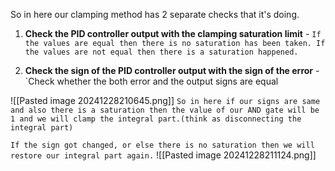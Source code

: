 So in here our clamping method has 2 separate checks that it's doing.

1. **Check the PID controller output with the clamping saturation limit** - `If the values are equal then there is no saturation has been taken. If the values are not equal then there is a saturation happened.`

2.  **Check the sign of the PID controller output with the sign of the error** - `Check whether the both error and the output signs are equal

![[Pasted image 20241228210645.png]]
`So in here if our signs are same and also there is a saturation then the value of our AND gate will be 1 and we will clamp the integral part.(think as disconnecting the integral part)`

`If the sign got changed, or else there is no saturation then we will restore our integral part again.`
![[Pasted image 20241228211124.png]]